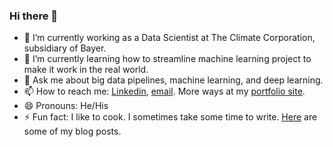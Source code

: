 ### Hi there 👋

- 🔭 I’m currently working as a Data Scientist at The Climate Corporation, subsidiary of Bayer.
- 🌱 I’m currently learning how to streamline machine learning project to make it work in the real world. 
- 💬 Ask me about big data pipelines, machine learning, and deep learning.
- 📫 How to reach me: [Linkedin](https://github.com/sujanay), [email](sujanay@hotmail.com). More ways at my [portfolio site](https://sujanay.github.io/).
- 😄 Pronouns: He/His
- ⚡ Fun fact: I like to cook. I sometimes take some time to write. [Here](https://sujanay.github.io/blog/) are some of my blog posts.
